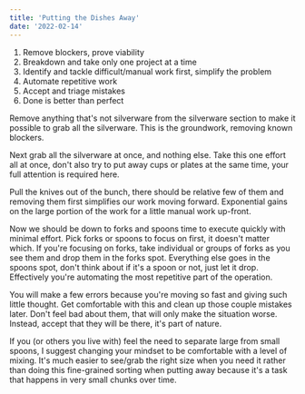```yaml
---
title: 'Putting the Dishes Away'
date: '2022-02-14'
---
```


1. Remove blockers, prove viability
2. Breakdown and take only one project at a time
3. Identify and tackle difficult/manual work first, simplify the problem
4. Automate repetitive work
5. Accept and triage mistakes
6. Done is better than perfect

Remove anything that's not silverware from the silverware section to make it
possible to grab all the silverware. This is the groundwork, removing known blockers.

Next grab all the silverware at once, and nothing else.
Take this one effort all at once, don't also try to put away cups or plates at the same time, your full attention is required here.

Pull the knives out of the bunch, there should be relative few of them and
removing them first simplifies our work moving forward. Exponential gains on the
large portion of the work for a little manual work up-front.

Now we should be down to forks and spoons time to execute quickly with minimal effort.
Pick forks or spoons to focus on first, it doesn't matter which. If you're focusing on forks,
take individual or groups of forks as you see them and drop them in the forks
spot. Everything else goes in the spoons spot, don't think about if it's a spoon
or not, just let it drop. Effectively you're automating the most repetitive part of the operation.

You will make a few errors because you're moving so fast and giving such little
thought. Get comfortable with this and clean up those couple mistakes later.
Don't feel bad about them, that will only make the situation worse. Instead,
accept that they will be there, it's part of nature.

If you (or others you live with) feel the need to separate large from small
spoons, I suggest changing your mindset to be comfortable with a level of
mixing. It's much easier to see/grab the right size when you need it rather than
doing this fine-grained sorting when putting away because it's a task that
happens in very small chunks over time.